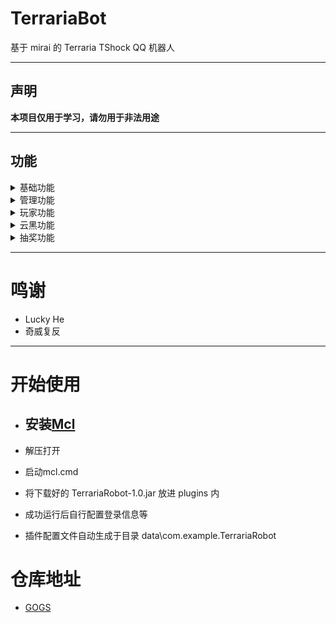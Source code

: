 # TerrariaBot
基于 mirai 的 Terraria TShock QQ 机器人

***

## 声明

**本项目仅用于学习，请勿用于非法用途**

***

## 功能

<details>
<summary>基础功能</summary>


+ 服务器IP
+ 在线
+ 远程指令
+ 发送消息
+ 查背包
+ 进度查询
+ 在线排行
+ 死亡排行
+ 搜索
</details>

<details>
<summary>管理功能</summary>

+ 添加服务器
+ 删除服务器
+ 修改白名单
</details>

<details>
<summary>玩家功能</summary>

+ 签到
+ 自踢
+ 添加白名单
+ 绑定白名单
+ 删除白名单
+ 查绑定
+ 重置密码
</details>

<details>
<summary>云黑功能</summary>

+ 云黑检测
</details>


<details>
<summary>抽奖功能</summary>

+ 抽奖
+ 奖池列表
</details>

***

# 鸣谢

+ Lucky He
+ 奇威复反

***

# 开始使用
+ ## 安装[Mcl](https://github.com/iTXTech/mirai-console-loader)

+ 解压打开

+ 启动mcl.cmd

+ 将下载好的 TerrariaRobot-1.0.jar 放进 plugins 内

+ 成功运行后自行配置登录信息等

+ 插件配置文件自动生成于目录 data\com.example.TerrariaRobot

# 仓库地址

+ [GOGS](http://49.232.13.47:3000/ice/TerrariaRobot/src/master)
